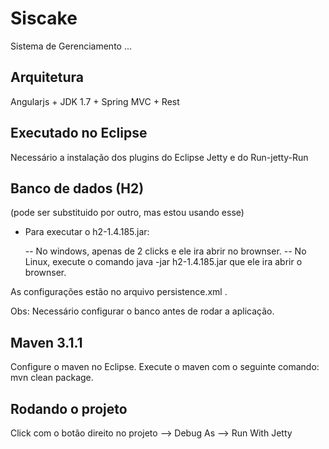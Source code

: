 Siscake
=======
Sistema de Gerenciamento ...

Arquitetura
-----------
Angularjs + JDK 1.7 + Spring MVC + Rest 

Executado no Eclipse
--------------------
Necessário a instalação dos plugins do Eclipse Jetty e do Run-jetty-Run
	
Banco de dados (H2) 
-------------------
(pode ser substituido por outro, mas estou usando esse)

- Para executar o h2-1.4.185.jar:

	-- No windows, apenas de 2 clicks e ele ira abrir no brownser.
	-- No Linux, execute o comando java -jar h2-1.4.185.jar que ele ira abrir o brownser.

As configurações estão no arquivo persistence.xml .

Obs: Necessário configurar o banco antes de rodar a aplicação.

Maven 3.1.1
-----------
Configure o maven no Eclipse.
Execute o maven com o seguinte comando: mvn clean package.
	
Rodando o projeto
-----------------
Click com o botão direito no projeto --> Debug As --> Run With Jetty

